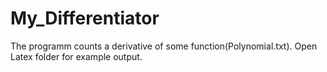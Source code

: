 # My_Differentiator
The programm counts a derivative of some function(Polynomial.txt). Open Latex folder for example output.

